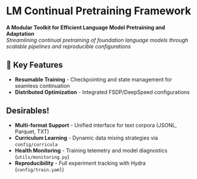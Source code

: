 # LM Continual Pretraining Framework

**A Modular Toolkit for Efficient Language Model Pretraining and Adaptation**  
*Streamlining continual pretraining of foundation language models through scalable pipelines and reproducible configurations*

## 🌟 Key Features  
- **Resumable Training** - Checkpointing and state management for seamless continuation  
- **Distributed Optimization** - Integrated FSDP/DeepSpeed configurations

## Desirables!
- **Multi-format Support** - Unified interface for text corpora (JSONL, Parquet, TXT)
- **Curriculum Learning** - Dynamic data mixing strategies via `config/curricula`  
- **Health Monitoring** - Training telemetry and model diagnostics (`utils/monitoring.py`)  
- **Reproducibility** - Full experiment tracking with Hydra (`config/train.yaml`)  
